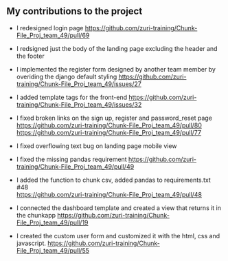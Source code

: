 ## My contributions to the project
+ I redesigned login page
  https://github.com/zuri-training/Chunk-File_Proj_team_49/pull/69
  
+ I redsigned just the body of the landing page excluding the header and the footer

+ I implemented the register form designed by another team member by overiding the django default styling 
  https://github.com/zuri-training/Chunk-File_Proj_team_49/issues/27
  
+ I added template tags for the front-end 
  https://github.com/zuri-training/Chunk-File_Proj_team_49/issues/32
  
+ I fixed broken links on the sign up, register and password_reset page
  https://github.com/zuri-training/Chunk-File_Proj_team_49/pull/80
  https://github.com/zuri-training/Chunk-File_Proj_team_49/pull/77
  
+ I fixed overflowing text bug on landing page mobile view
+ I fixed the missing pandas requirement 
  https://github.com/zuri-training/Chunk-File_Proj_team_49/pull/49
  
+ I added the function to chunk csv, added pandas to requirements.txt #48  
  https://github.com/zuri-training/Chunk-File_Proj_team_49/pull/48
  
+ I connected the dashboard template and created a view that returns it in the chunkapp
  https://github.com/zuri-training/Chunk-File_Proj_team_49/pull/19

+ I created the custom user form and customized it with the html, css and javascript.
  https://github.com/zuri-training/Chunk-File_Proj_team_49/pull/55
